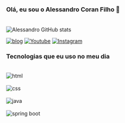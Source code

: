 ### Olá, eu sou o Alessandro Coran Filho 👋 <br><br>

![Alessandro GitHub stats](https://github-readme-stats.vercel.app/api?username=AlessandroCoranFilho123&show_icons=true&theme=dracula)

[![blog](https://img.shields.io/badge/Joomla-5091CD?style=for-the-badge&logo=joomla&logoColor=white)]([https://meusit(https://portifolio-jade-iota-57.vercel.app/))
[![Youtube](https://img.shields.io/badge/YouTube-FF0000?style=for-the-badge&logo=youtube&logoColor=white)](https://www.youtube.com/@SlinkySwing6156)
[![Instagram](https://img.shields.io/badge/Instagram-E4405F?style=for-the-badge&logo=instagram&logoColor=white)](https://www.instagram.com/alessandro_coran_filho/)


### Tecnologias que eu uso no meu dia

<div style="display: inline_block"> <br>
<img align="center" alt="html" src="https://img.shields.io/badge/HTML-239120?style=for-the-badge&logo=html5&logoColor=white">
</div>
<div style="display: inline_block"> <br>
<img align="center" alt="css" src="https://img.shields.io/badge/CSS-239120?&style=for-the-badge&logo=css3&logoColor=white">
</div>
<div style="display: inline_block"> <br>
<img align="center" alt="java" src="https://img.shields.io/badge/Java-ED8B00?style=for-the-badge&logo=openjdk&logoColor=white">
</div>
<div style="display: inline_block"> <br>
<img align="center" alt="spring boot" src="https://img.shields.io/badge/Spring-6DB33F?style=for-the-badge&logo=spring&logoColor=white">
</div>
